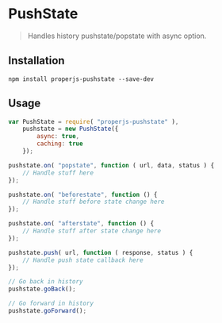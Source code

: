 PushState
=========

> Handles history pushstate/popstate with async option.



## Installation

```shell
npm install properjs-pushstate --save-dev
```


## Usage
```javascript
var PushState = require( "properjs-pushstate" ),
    pushstate = new PushState({
        async: true,
        caching: true
    });

pushstate.on( "popstate", function ( url, data, status ) {
    // Handle stuff here
});

pushstate.on( "beforestate", function () {
    // Handle stuff before state change here
});

pushstate.on( "afterstate", function () {
    // Handle stuff after state change here
});

pushstate.push( url, function ( response, status ) {
    // Handle push state callback here
});

// Go back in history
pushstate.goBack();

// Go forward in history
pushstate.goForward();
```

